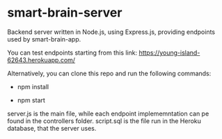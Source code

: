 # smart-brain-server
Backend server written in Node.js, using Express.js, providing endpoints used by smart-brain-app.

You can test endpoints starting from this link:
https://young-island-62643.herokuapp.com/

Alternatively, you can clone this repo and run the following commands:

- npm install

- npm start

server.js is the main file, while each endpoint implememntation can pe found in the controllers folder. script.sql is the file run in the Heroku database, that the server uses.

